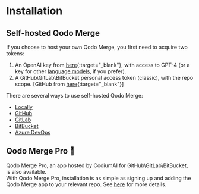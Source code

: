 # Installation

## Self-hosted Qodo Merge
If you choose to host your own Qodo Merge, you first need to acquire two tokens:

1. An OpenAI key from [here](https://platform.openai.com/api-keys){:target="_blank"}, with access to GPT-4 (or a key for other [language models](https://qodo-merge-docs.qodo.ai/usage-guide/changing_a_model/), if you prefer).
2. A GitHub\GitLab\BitBucket personal access token (classic), with the repo scope. [GitHub from [here](https://github.com/settings/tokens){:target="_blank"}]

There are several ways to use self-hosted Qodo Merge:

- [Locally](./locally.md)
- [GitHub](./github.md)
- [GitLab](./gitlab.md)
- [BitBucket](./bitbucket.md)
- [Azure DevOps](./azure.md)

## Qodo Merge Pro 💎
Qodo Merge Pro, an app hosted by CodiumAI for GitHub\GitLab\BitBucket, is also available.
<br>
With Qodo Merge Pro, installation is as simple as signing up and adding the Qodo Merge app to your relevant repo.
See [here](https://qodo-merge-docs.qodo.ai/installation/pr_agent_pro/) for more details.
